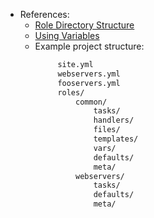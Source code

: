 * References:
    - [Role Directory Structure](https://docs.ansible.com/ansible/latest/user_guide/playbooks_reuse_roles.html)
    - [Using Variables](https://docs.ansible.com/ansible/latest/user_guide/playbooks_variables.html#playbooks-variables)
    - Example project structure:
       ```sh
            site.yml
            webservers.yml
            fooservers.yml
            roles/
                common/
                    tasks/
                    handlers/
                    files/
                    templates/
                    vars/
                    defaults/
                    meta/
                webservers/
                    tasks/
                    defaults/
                    meta/
       ```
